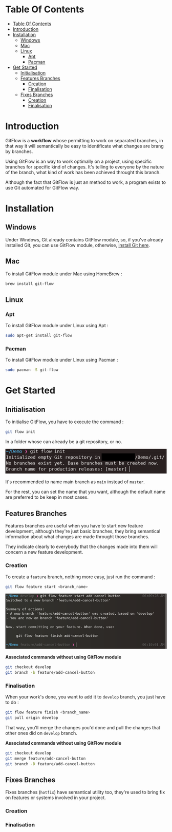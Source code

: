 # Table Of Contents

- [Table Of Contents](#table-of-contents)
- [Introduction](#introduction)
- [Installation](#installation)
  - [Windows](#windows)
  - [Mac](#mac)
  - [Linux](#linux)
    - [Apt](#apt)
    - [Pacman](#pacman)
- [Get Started](#get-started)
  - [Initialisation](#initialisation)
  - [Features Branches](#features-branches)
    - [Creation](#creation)
    - [Finalisation](#finalisation)
  - [Fixes Branches](#fixes-branches)
    - [Creation](#creation-1)
    - [Finalisation](#finalisation-1)

# Introduction

GitFlow is a **workflow** whose permitting to work on separated branches, in that way it will semantically be easy to identificate what changes are brang by branches.

Using GitFlow is an way to work optimally on a project, using specific branches for specific kind of changes.
It's telling to everyone by the nature of the branch, what kind of work has been achieved throught this branch.

Although the fact that GitFlow is just an method to work, a program exists to use Git automated for GitFlow way.

# Installation

## Windows

Under Windows, Git already contains GitFlow module, so, if you've already installed Git, you can use GitFlow module, otherwise, [install Git here](https://git-scm.com/download/win).

## Mac

To install GitFlow module under Mac using HomeBrew :

```sh
brew install git-flow
```

## Linux

### Apt

To install GitFlow module under Linux using Apt :

```sh
sudo apt-get install git-flow
```

### Pacman

To install GitFlow module under Linux using Pacman :

```sh
sudo pacman -S git-flow
```

# Get Started

## Initialisation

To initialise GitFlow, you have to execute the command :

```sh
git flow init
```

In a folder whose can already be a git repository, or no.

![git init](assets/gitflow-init.png)

It's recommended to name main branch as `main` instead of `master`.

For the rest, you can set the name that you want, although the default name are preferred to be keep in most cases.

## Features Branches

Features branches are useful when you have to start new feature development, although they're just basic branches, they bring semantical information about what changes are made throught those branches.

They indicate clearly to everybody that the changes made into them will concern a new feature development.

### Creation

To create a `feature` branch, nothing more easy, just run the command :

```sh
git flow feature start <branch_name>
```

![git feature](assets/gitflow-feature.png)

**Associated commands without using GitFlow module**

```sh
git checkout develop
git branch -b feature/add-cancel-button
```

### Finalisation

When your work's done, you want to add it to `develop` branch, you just have to do :

```sh
git flow feature finish <branch_name>
git pull origin develop
```

That way, you'll merge the changes you'd done and pull the changes that other ones did on `develop` branch.

**Associated commands without using GitFlow module**

```sh
git checkout develop
git merge feature/add-cancel-button
git branch -D feature/add-cancel-button
```

## Fixes Branches

Fixes branches (`hotfix`) have semantical utility too, they're used to bring fix on features or systems involved in your project.

### Creation

### Finalisation
